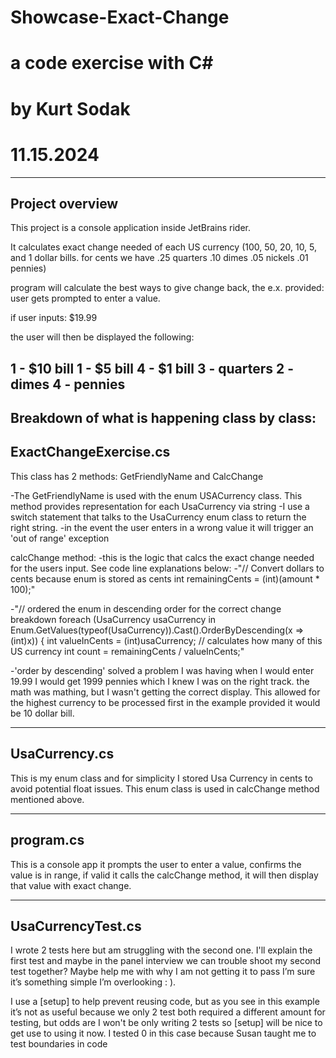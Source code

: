 # Showcase-Exact-Change
# a code exercise with C#
# by Kurt Sodak
# 11.15.2024
------------------------------------------------------------------------------------
Project overview
------------------------------------------------------------------------------------
This project is a console application inside JetBrains rider.

It calculates exact change needed of each US currency (100, 50, 20, 10, 5, and 1 dollar bills. for cents we have .25 quarters .10 dimes .05 nickels .01 pennies)

program will calculate the best ways to give change back,
the e.x. provided: 
user gets prompted to enter a value.

if user inputs: $19.99

the user will then be displayed the following:

1 - $10 bill
1 - $5 bill
4 - $1 bill
3 - quarters
2 - dimes
4 - pennies
---------------------------------------------------------------------------------------

Breakdown of what is happening class by class:
--------------------------------------------------
ExactChangeExercise.cs
--------------------------------------------------
This class has 2 methods: GetFriendlyName and CalcChange

-The GetFriendlyName is used with the enum USACurrency class. This method provides representation for each UsaCurrency via string
-I use a switch statement that talks to the UsaCurrency enum class to return the right string.
-in the event the user enters in a wrong value it will trigger an 'out of range' exception

calcChange method:
-this is the logic that calcs the exact change needed for the users input. See code line explanations below:
-"// Convert dollars to cents because enum is stored as cents
int remainingCents = (int)(amount * 100);"

-"// ordered the enum in descending order for the correct change breakdown
            foreach (UsaCurrency usaCurrency in Enum.GetValues(typeof(UsaCurrency)).Cast<UsaCurrency>().OrderByDescending(x => (int)x))
            {
                int valueInCents = (int)usaCurrency;
                // calculates how many of this US currency
                int count = remainingCents / valueInCents;"
                
-'order by descending' solved a problem I was having when I would enter 19.99 I would get 1999 pennies which I knew I was on the right track. the math was mathing, but I wasn't getting the correct display. This allowed for the highest currency to be processed first in the example provided it would be 10 dollar bill.

----------------------------------------------------------------
UsaCurrency.cs
---------------------------------------------------------------
This is my enum class and for simplicity I stored Usa Currency in cents to avoid potential float issues. This enum class is used in calcChange method mentioned above.

------------------------------------------------
program.cs
-----------------------------------------------
This is a console app it prompts the user to enter a value, confirms the value is in range, if valid it calls the calcChange method, it will then display that value with exact change.

----------------------------------------------
UsaCurrencyTest.cs
----------------------------------------------
I wrote 2 tests here but am struggling with the second one. I'll explain the first test and maybe in the panel interview we can trouble shoot my second test together? Maybe help me with why I am not getting it to pass I’m sure it’s something simple I’m overlooking : ). 

I use a [setup] to help prevent reusing code, but as you see in this example it’s not as useful because we only 2 test both required a different amount for testing, but odds are I won't be only writing 2 tests so [setup] will be nice to get use to using it now. I tested 0 in this case because Susan taught me to test boundaries in code
